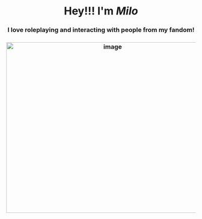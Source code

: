 <h1 align="center">Hey!!! I'm <i>Milo</i></h1>
<h3 align="center">I love roleplaying and interacting with people from my fandom!</h3>
<h3 align="center"> <img width="550" height="454" alt="image" src="https://github.com/user-attachments/assets/2654ca10-f23b-4c1d-8122-c8a040b6e9be" />

